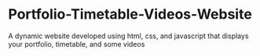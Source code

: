# Portfolio-Timetable-Videos-Website
A dynamic website developed using html, css, and javascript that displays your portfolio, timetable, and some videos
